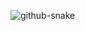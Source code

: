 
![github-snake](https://github.com/atlasir0/atlasir0/assets/131621193/8d4a07a6-8e7a-47c0-9373-e5b27f1973ca)
